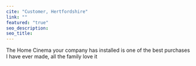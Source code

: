 ```yaml
---
cite: "Customer, Hertfordshire"
link: ""
featured: "true"
seo_description: 
seo_title: 
---
```


The Home Cinema your company has installed is one of the best purchases I have ever made, all the family love it